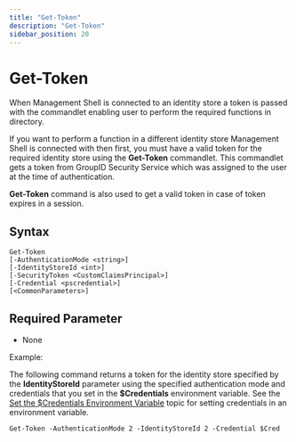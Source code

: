 ```yaml
---
title: "Get-Token"
description: "Get-Token"
sidebar_position: 20
---
```


# Get-Token

When Management Shell is connected to an identity store a token is passed with the commandlet
enabling user to perform the required functions in directory.

If you want to perform a function in a different identity store Management Shell is connected with
then first, you must have a valid token for the required identity store using the **Get-Token**
commandlet. This commandlet gets a token from GroupID Security Service which was assigned to the
user at the time of authentication.

**Get-Token** command is also used to get a valid token in case of token expires in a session.

## Syntax

```
Get-Token
[-AuthenticationMode <string>]
[-IdentityStoreId <int>]
[-SecurityToken <CustomClaimsPrincipal>]
[-Credential <pscredential>]
[<CommonParameters>]
```

## Required Parameter

- None

Example:

The following command returns a token for the identity store specified by the **IdentityStoreId**
parameter using the specified authentication mode and credentials that you set in the
**$Credentials** environment variable. See the
[Set the $Credentials Environment Variable](/docs/directorymanager/11.0/managementshell/setthecredential.md)
topic for setting credentials in an environment variable.

```
Get-Token -AuthenticationMode 2 -IdentityStoreId 2 -Credential $Cred
```

